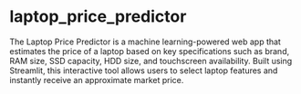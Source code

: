 # laptop_price_predictor
The Laptop Price Predictor is a machine learning-powered web app that estimates the price of a laptop based on key specifications such as brand, RAM size, SSD capacity, HDD size, and touchscreen availability. Built using Streamlit, this interactive tool allows users to select laptop features and instantly receive an approximate market price.
